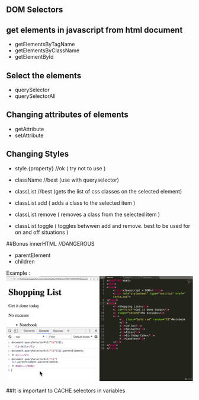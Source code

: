 DOM Selectors
--------------

## get elements in javascript from html document
- getElementsByTagName
- getElementsByClassName
- getElementById

## Select the elements
- querySelector
- querySelectorAll

## Changing attributes of elements
- getAttribute
- setAttribute

## Changing Styles
- style.{property} //ok ( try not to use )

- className //best (use with queryselector)
- classList //best (gets the list of css classes on the selected element)
- classList.add ( adds a class to the selected item )
- classList.remove ( removes a class from the selected item )
- classList.toggle ( toggles betwwen add and remove. best to be used for on and off situations )

##Bonus
innerHTML //DANGEROUS

- parentElement
- children

Example :
!['parentElement'](https://github.com/coldkillerr/jspract/blob/master/vlcsnap-2021-04-07-12h00m21s023.png)


##It is important to CACHE selectors in variables
